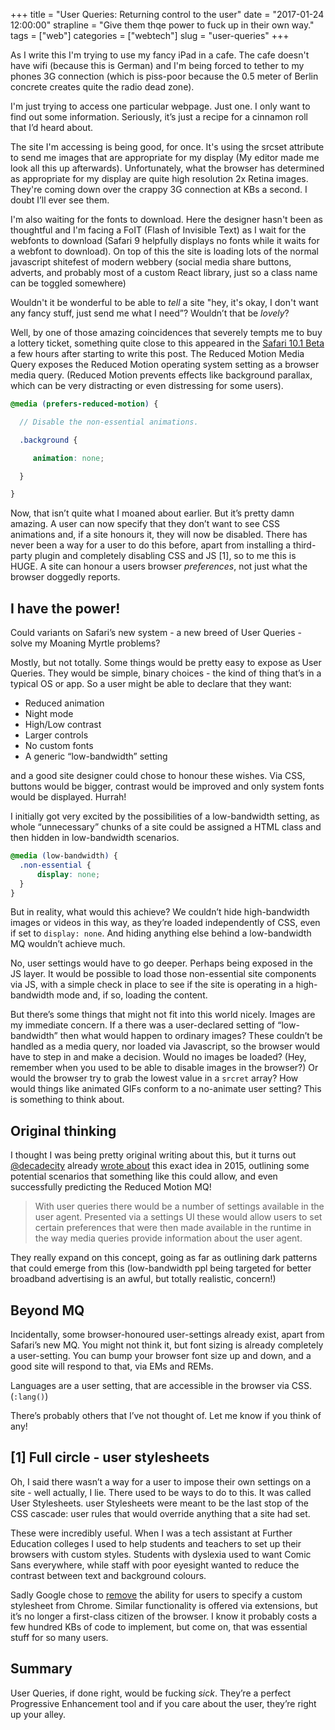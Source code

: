+++
title = "User Queries: Returning control to the user"
date = "2017-01-24 12:00:00"
strapline = "Give them thqe power to fuck up in their own way."
tags = ["web"]
categories = ["webtech"]
slug = "user-queries"
+++

As I write this I'm trying to use my fancy iPad in a cafe. The cafe doesn't have wifi (because this is German) and I'm being forced to tether to my phones 3G connection (which is piss-poor because the 0.5 meter of Berlin concrete creates quite the radio dead zone).

I'm just trying to access one particular webpage. Just one. I only want to find out some information. Seriously, it’s just a recipe for a cinnamon roll that I’d heard about.

The site I'm accessing is being good, for once. It's using the srcset attribute to send me images that are appropriate for my display (My editor made me look all this up afterwards). Unfortunately, what the browser has determined as appropriate for my display are quite high resolution 2x Retina images. They're coming down over the crappy 3G connection at KBs a second. I doubt I’ll ever see them.

I'm also waiting for the fonts to download. Here the designer hasn't been as thoughtful and I'm facing a FoIT (Flash of Invisible Text) as I wait for the webfonts to download (Safari 9 helpfully displays no fonts while it waits for a webfont to download). On top of this the site is loading lots of the normal javascript shitefest of modern webbery (social media share buttons, adverts, and probably most of a custom React library, just so a class name can be toggled somewhere)

Wouldn't it be wonderful to be able to _tell_ a site "hey, it's okay, I don't want any fancy stuff, just send me what I need”? Wouldn’t that be _lovely_?

Well, by one of those amazing coincidences that severely tempts me to buy a lottery ticket, something quite close to this appeared in the [Safari 10.1 Beta](https://developer.apple.com/library/prerelease/content/releasenotes/General/WhatsNewInSafari/Articles/Safari_10_1.html) a few hours after starting to write this post. The Reduced Motion Media Query exposes the Reduced Motion operating system setting as a browser media query. (Reduced Motion prevents effects like background parallax, which can be very distracting or even distressing for some users).

```scss
@media (prefers-reduced-motion) {

  // Disable the non-essential animations.

  .background {

     animation: none;

  }

}
```
Now, that isn’t quite what I moaned about earlier. But it’s pretty damn amazing. A user can now specify that they don’t want to see CSS animations and, if a site honours it, they will now be disabled. There has never been a way for a user to do this before, apart from installing a third-party plugin and completely disabling CSS and JS [1], so to me this is HUGE. A site can honour a users browser _preferences_, not just what the browser doggedly reports.

## I have the power!
Could variants on Safari’s new system - a new breed of User Queries - solve my Moaning Myrtle problems?

Mostly, but not totally. Some things would be pretty easy to expose as User Queries. They would be simple, binary choices - the kind of thing that’s in a typical OS or app. So a user might be able to declare that they want:

- Reduced animation
- Night mode
- High/Low contrast
- Larger controls
- No custom fonts
- A generic “low-bandwidth” setting

and a good site designer could chose to honour these wishes. Via CSS, buttons would be bigger, contrast would be improved and only system fonts would be displayed. Hurrah!

I initially got very excited by the possibilities of a low-bandwidth setting, as whole “unnecessary” chunks of a site could be assigned a HTML class and then hidden in low-bandwidth scenarios.

```scss
@media (low-bandwidth) {
  .non-essential {
      display: none;
  }
}

```

But in reality, what would this achieve? We couldn’t hide high-bandwidth images or videos in this way, as they’re loaded independently of CSS, even if set to `display: none`. And hiding anything else behind a low-bandwidth MQ wouldn’t achieve much.

No, user settings would have to go deeper. Perhaps being exposed in the JS layer. It would be possible to load those non-essential site components via JS, with a simple check in place to see if the site is operating in a high-bandwidth mode and, if so, loading the content.

But there’s some things that might not fit into this world nicely. Images are my immediate concern. If a there was a user-declared setting of “low-bandwidth” then what would happen to ordinary images? These couldn’t be handled as a media query, nor loaded via Javascript, so the browser would have to step in and make a decision. Would no images be loaded? (Hey, remember when you used to be able to disable images in the browser?) Or would the browser try to grab the lowest value in a `srcret` array? How would things like animated GIFs conform to a no-animate user setting? This is something to think about.

## Original thinking

I thought I was being pretty original writing about this, but it turns out [@decadecity](https://twitter.com/decadecity) already [wrote about](https://decadecity.net/blog/2015/06/28/user-queries) this exact idea in 2015, outlining some potential scenarios that something like this could allow, and even successfully predicting the Reduced Motion MQ!

> With user queries there would be a number of settings available in the user agent. Presented via a settings UI these would allow users to set certain preferences that were then made available in the runtime in the way media queries provide information about the user agent.

They really expand on this concept, going as far as outlining dark patterns that could emerge from this (low-bandwidth ppl being targeted for better broadband advertising is an awful, but totally realistic, concern!)

## Beyond MQ
Incidentally, some browser-honoured user-settings already exist, apart from Safari’s new MQ. You might not think it, but font sizing is already completely a user-setting. You can bump your browser font size up and down, and a good site will respond to that, via EMs and REMs.

Languages are a user setting, that are accessible in the browser via CSS. (`:lang()`)

There’s probably others that I’ve not thought of. Let me know if you think of any!

## [1] Full circle - user stylesheets

Oh, I said there wasn’t a way for a user to impose their own settings on a site - well actually, I lie. There used to be ways to do to this. It was called User Stylesheets. user Stylesheets were meant to be the last stop of the CSS cascade: user rules that would override anything that a site had set.

These were incredibly useful. When I was a tech assistant at Further Education colleges I used to help students and teachers to set up their browsers with custom styles. Students with dyslexia used to want Comic Sans everywhere, while staff with poor eyesight wanted to reduce the contrast between text and background colours.

Sadly Google chose to [remove](https://bugs.chromium.org/p/chromium/issues/detail?id=318566) the ability for users to specify a custom stylesheet from Chrome. Similar functionality is offered via extensions, but it’s no longer a first-class citizen of the browser. I know it probably costs a few hundred KBs of code to implement, but come on, that was essential stuff for so many users.

## Summary
User Queries, if done right, would be fucking _sick_. They’re a perfect Progressive Enhancement tool and if you care about the user, they’re right up your alley.
